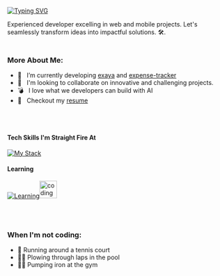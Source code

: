 [![Typing SVG](https://readme-typing-svg.herokuapp.com?font=Pacifico&size=30&pause=1000&color=3D3B40&repeat=false&random=false&width=435&height=70&lines=Hallo+%F0%9F%91%8B%2C+It's+Joan+Paucar)](https://git.io/typing-svg)


Experienced developer excelling in web and mobile projects. Let's seamlessly transform ideas into impactful solutions. 🛠️. 
<br/>
<br/>
  
### More About Me:

- 🔭 &nbsp; I’m currently developing [exaya](https://github.com/Dv-Joan/exaya) and [expense-tracker](https://github.com/Dv-Joan/expense-tracker)
- 🤝 &nbsp; I'm looking to collaborate on innovative and challenging projects.
- 💣 &nbsp; I love what we developers can build with AI 
- 📝 &nbsp; Checkout my [resume](https://drive.google.com/file/d/1-3XAAqIMACy02xn0E9TJY1VrB_erirl0/view?usp=sharing)

<br></br>
#### Tech Skills I'm Straight Fire At

[![My Stack](https://skillicons.dev/icons?i=react,nextjs,ts,prisma,tailwind,git,apollo,mysql,mongodb,docker,figma,webflow)](https://skillicons.dev)

#### Learning

[![Learning](https://skillicons.dev/icons?i=rust,redis,tensorflow,ae)](https://skillicons.dev)<img src="https://media.giphy.com/media/v9lZy0d0A1rp3qg3ff/giphy.gif" alt="coding gif" width="40">

<br></br>

[//]: # (<a href="https://app.daily.dev/joanpaucar"><img src="https://github.com/Dv-Joan/Dv-Joan/blob/main/devcard.svg" width="400" alt="Joan Paucar's Dev Card"/></a>)

  ### When I'm not coding:

- 👟 Running around a tennis court
- 🏊‍♂️ Plowing through laps in the pool
- 🏋️‍♂️ Pumping iron at the gym


